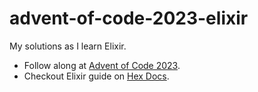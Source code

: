 # advent-of-code-2023-elixir

My solutions as I learn Elixir.

- Follow along at [Advent of Code 2023](https://adventofcode.com/2023).
- Checkout Elixir guide on [Hex Docs](https://hexdocs.pm/elixir/main/introduction.html).